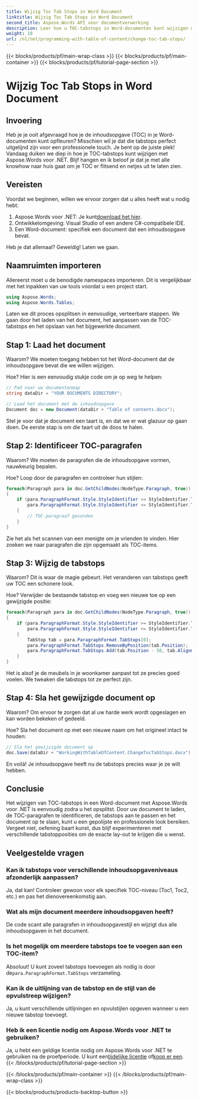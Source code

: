 ```yaml
---
title: Wijzig Toc Tab Stops in Word Document
linktitle: Wijzig Toc Tab Stops in Word Document
second_title: Aspose.Words API voor documentverwerking
description: Leer hoe u TOC-tabstops in Word-documenten kunt wijzigen met Aspose.Words voor .NET. Deze stapsgewijze handleiding helpt u een professioneel ogende inhoudsopgave te maken.
weight: 10
url: /nl/net/programming-with-table-of-content/change-toc-tab-stops/
---
```


{{< blocks/products/pf/main-wrap-class >}}
{{< blocks/products/pf/main-container >}}
{{< blocks/products/pf/tutorial-page-section >}}

# Wijzig Toc Tab Stops in Word Document

## Invoering

Heb je je ooit afgevraagd hoe je de inhoudsopgave (TOC) in je Word-documenten kunt opfleuren? Misschien wil je dat die tabstops perfect uitgelijnd zijn voor een professionele touch. Je bent op de juiste plek! Vandaag duiken we diep in hoe je TOC-tabstops kunt wijzigen met Aspose.Words voor .NET. Blijf hangen en ik beloof je dat je met alle knowhow naar huis gaat om je TOC er flitsend en netjes uit te laten zien.

## Vereisten

Voordat we beginnen, willen we ervoor zorgen dat u alles heeft wat u nodig hebt:

1.  Aspose.Words voor .NET: Je kunt[download het hier](https://releases.aspose.com/words/net/).
2. Ontwikkelomgeving: Visual Studio of een andere C#-compatibele IDE.
3. Een Word-document: specifiek een document dat een inhoudsopgave bevat.

Heb je dat allemaal? Geweldig! Laten we gaan.

## Naamruimten importeren

Allereerst moet u de benodigde namespaces importeren. Dit is vergelijkbaar met het inpakken van uw tools voordat u een project start.

```csharp
using Aspose.Words;
using Aspose.Words.Tables;
```

Laten we dit proces opsplitsen in eenvoudige, verteerbare stappen. We gaan door het laden van het document, het aanpassen van de TOC-tabstops en het opslaan van het bijgewerkte document.

## Stap 1: Laad het document

Waarom? We moeten toegang hebben tot het Word-document dat de inhoudsopgave bevat die we willen wijzigen.

Hoe? Hier is een eenvoudig stukje code om je op weg te helpen:

```csharp
// Pad naar uw documentenmap
string dataDir = "YOUR DOCUMENTS DIRECTORY";

// Laad het document met de inhoudsopgave
Document doc = new Document(dataDir + "Table of contents.docx");
```

Stel je voor dat je document een taart is, en dat we er wat glazuur op gaan doen. De eerste stap is om die taart uit de doos te halen.

## Stap 2: Identificeer TOC-paragrafen

Waarom? We moeten de paragrafen die de inhoudsopgave vormen, nauwkeurig bepalen. 

Hoe? Loop door de paragrafen en controleer hun stijlen:

```csharp
foreach(Paragraph para in doc.GetChildNodes(NodeType.Paragraph, true))
{
    if (para.ParagraphFormat.Style.StyleIdentifier >= StyleIdentifier.Toc1 &&
        para.ParagraphFormat.Style.StyleIdentifier <= StyleIdentifier.Toc9)
    {
        // TOC-paragraaf gevonden
    }
}
```

Zie het als het scannen van een menigte om je vrienden te vinden. Hier zoeken we naar paragrafen die zijn opgemaakt als TOC-items.

## Stap 3: Wijzig de tabstops

Waarom? Dit is waar de magie gebeurt. Het veranderen van tabstops geeft uw TOC een schonere look.

Hoe? Verwijder de bestaande tabstop en voeg een nieuwe toe op een gewijzigde positie:

```csharp
foreach(Paragraph para in doc.GetChildNodes(NodeType.Paragraph, true))
{
    if (para.ParagraphFormat.Style.StyleIdentifier >= StyleIdentifier.Toc1 &&
        para.ParagraphFormat.Style.StyleIdentifier <= StyleIdentifier.Toc9)
    {
        TabStop tab = para.ParagraphFormat.TabStops[0];
        para.ParagraphFormat.TabStops.RemoveByPosition(tab.Position);
        para.ParagraphFormat.TabStops.Add(tab.Position - 50, tab.Alignment, tab.Leader);
    }
}
```

Het is alsof je de meubels in je woonkamer aanpast tot ze precies goed voelen. We tweaken die tabstops tot ze perfect zijn.

## Stap 4: Sla het gewijzigde document op

Waarom? Om ervoor te zorgen dat al uw harde werk wordt opgeslagen en kan worden bekeken of gedeeld.

Hoe? Sla het document op met een nieuwe naam om het origineel intact te houden:

```csharp
// Sla het gewijzigde document op
doc.Save(dataDir + "WorkingWithTableOfContent.ChangeTocTabStops.docx");
```

En voilà! Je inhoudsopgave heeft nu de tabstops precies waar je ze wilt hebben.

## Conclusie

Het wijzigen van TOC-tabstops in een Word-document met Aspose.Words voor .NET is eenvoudig zodra u het opsplitst. Door uw document te laden, de TOC-paragrafen te identificeren, de tabstops aan te passen en het document op te slaan, kunt u een gepolijste en professionele look bereiken. Vergeet niet, oefening baart kunst, dus blijf experimenteren met verschillende tabstopposities om de exacte lay-out te krijgen die u wenst.

## Veelgestelde vragen

### Kan ik tabstops voor verschillende inhoudsopgaveniveaus afzonderlijk aanpassen?
Ja, dat kan! Controleer gewoon voor elk specifiek TOC-niveau (Toc1, Toc2, etc.) en pas het dienovereenkomstig aan.

### Wat als mijn document meerdere inhoudsopgaven heeft?
De code scant alle paragrafen in inhoudsopgavestijl en wijzigt dus alle inhoudsopgaven in het document.

### Is het mogelijk om meerdere tabstops toe te voegen aan een TOC-item?
 Absoluut! U kunt zoveel tabstops toevoegen als nodig is door de`para.ParagraphFormat.TabStops` verzameling.

### Kan ik de uitlijning van de tabstop en de stijl van de opvulstreep wijzigen?
Ja, u kunt verschillende uitlijningen en opvulstijlen opgeven wanneer u een nieuwe tabstop toevoegt.

### Heb ik een licentie nodig om Aspose.Words voor .NET te gebruiken?
 Ja, u hebt een geldige licentie nodig om Aspose.Words voor .NET te gebruiken na de proefperiode. U kunt een[tijdelijke licentie](https://purchase.aspose.com/temporary-license/) of[koop er een](https://purchase.aspose.com/buy).
{{< /blocks/products/pf/tutorial-page-section >}}

{{< /blocks/products/pf/main-container >}}
{{< /blocks/products/pf/main-wrap-class >}}

{{< blocks/products/products-backtop-button >}}
